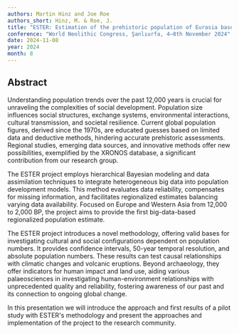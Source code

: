 ```yaml
---
authors: Martin Hinz and Joe Roe
authors_short: Hinz, M. & Roe, J.
title: "ESTER: Estimation of the prehistoric population of Eurasia based on a large number of records"
conference: "World Neolithic Congress, Şanlıurfa, 4–8th November 2024"
date: 2024-11-08
year: 2024
month: 8
---
```


## Abstract

Understanding population trends over the past 12,000 years is crucial for unraveling the complexities of social development. Population size influences social structures, exchange systems, environmental interactions, cultural transmission, and societal resilience. Current global population figures, derived since the 1970s, are educated guesses based on limited data and deductive methods, hindering accurate prehistoric assessments. Regional studies, emerging data sources, and innovative methods offer new possibilities, exemplified by the XRONOS database, a significant contribution from our research group.

The ESTER project employs hierarchical Bayesian modeling and data assimilation techniques to integrate heterogeneous big data into population development models. This method evaluates data reliability, compensates for missing information, and facilitates regionalized estimates balancing varying data availability. Focused on Europe and Western Asia from 12,000 to 2,000 BP, the project aims to provide the first big-data-based regionalized population estimate.

The ESTER project introduces a novel methodology, offering valid bases for investigating cultural and social configurations dependent on population numbers. It provides confidence intervals, 50-year temporal resolution, and absolute population numbers. These results can test causal relationships with climatic changes and volcanic eruptions. Beyond archaeology, they offer indicators for human impact and land use, aiding various palaeosciences in investigating human-environment relationships with unprecedented quality and reliability, fostering awareness of our past and its connection to ongoing global change.

In this presentation we will introduce the approach and first results of a pilot study with ESTER's methodology and present the approaches and implementation of the project to the research community.
